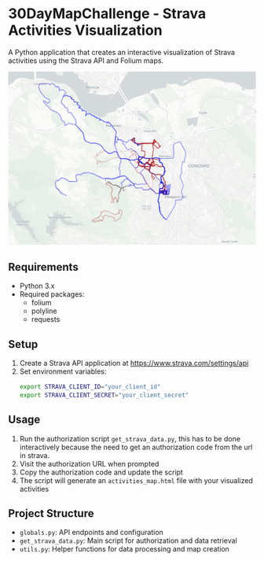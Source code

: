 # 30DayMapChallenge - Strava Activities Visualization

A Python application that creates an interactive visualization of Strava activities using the Strava API and Folium maps.

![Strava activities map from 2020 to 2024](visualization/strava_activities_map.png)

## Requirements

- Python 3.x
- Required packages:
  - folium
  - polyline
  - requests

## Setup

1. Create a Strava API application at https://www.strava.com/settings/api
2. Set environment variables:
   ```bash
   export STRAVA_CLIENT_ID="your_client_id"
   export STRAVA_CLIENT_SECRET="your_client_secret"
   ```

## Usage

1. Run the authorization script `get_strava_data.py`, this has to be done interactively 
because the need to get an authorization code from the url in strava.    
2. Visit the authorization URL when prompted
3. Copy the authorization code and update the script
4. The script will generate an `activities_map.html` file with your visualized activities

## Project Structure

- `globals.py`: API endpoints and configuration
- `get_strava_data.py`: Main script for authorization and data retrieval
- `utils.py`: Helper functions for data processing and map creation

